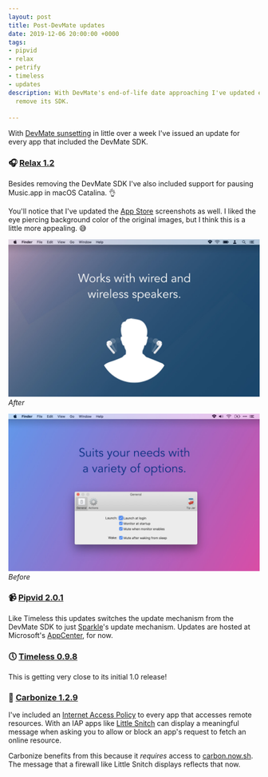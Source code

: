 ```yaml
---
layout: post
title: Post-DevMate updates
date: 2019-12-06 20:00:00 +0000
tags:
- pipvid
- relax
- petrify
- timeless
- updates
description: With DevMate's end-of-life date approaching I've updated every app to
  remove its SDK.

---
```

With [DevMate sunsetting](https://announcement.devmate.com) in little over a week I've issued an update for every app that included the DevMate SDK.

### 🎧 [Relax 1.2](/relax)

Besides removing the DevMate SDK I've also included support for pausing Music.app in macOS Catalina. 👌

You'll notice that I've updated the [App Store](/relax/appstore) screenshots as well. I liked the eye piercing background color of the original images, but I think this is a little more appealing. 😅

![New Relax App Store screenshot](/assets/img/news/relax-Headphones-Fullscreen.jpg)
*After*

![New Relax App Store screenshot](/assets/img/news/relax-Settings-Fullscreen-purple.jpg)
*Before*

### 📹 [Pipvid 2.0.1](/pipvid)

Like Timeless this updates switches the update mechanism from the DevMate SDK to just [Sparkle](https://sparkle-project.org)'s update mechanism. Updates are hosted at Microsoft's [AppCenter](https://appcenter.ms), for now.

### 🕔 [Timeless 0.9.8](/timeless)

This is getting very close to its initial 1.0 release!

### 🎨 [Carbonize 1.2.9](/carbonize)

I've included an [Internet Access Policy](https://obdev.at/iap/index.html) to every app that accesses remote resources. With an IAP apps like [Little Snitch](https://www.obdev.at/products/littlesnitch/index.html) can display a meaningful message when asking you to allow or block an app's request to fetch an online resource.

Carbonize benefits from this because it _requires_ access to [carbon.now.sh](https://carbon.now.sh). The message that a firewall like Little Snitch displays reflects that now.